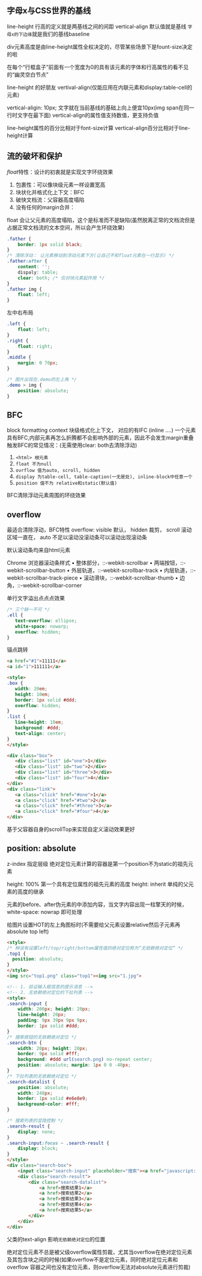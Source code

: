 ## 字母x与CSS世界的基线
line-height 行高的定义就是两基线之间的间距
vertical-align 默认值就是基线
`字母x的下边缘`就是我们的基线baseline

div元素高度是由line-height属性全权决定的，尽管某些场景下是fount-size决定的啦

在每个“行框盒子”前面有一个宽度为0的具有该元素的字体和行高属性的看不见的“幽灵空白节点”

line-height 的好朋友 vertival-align(仅能应用在内联元素和display:table-cell的元素)

vertical-aligin: 10px; 文字就在当前基线的基础上向上便宜10px(img span在同一行时文字在最下面)
vertical-align的属性值支持数值，更支持负值

line-height属性的百分比相对于font-size计算
vertical-align百分比相对于line-height计算

## 流的破坏和保护
*float*特性：设计的初衷就是实现文字环绕效果
1. 包裹性：可以像块级元素一样设置宽高
2. 块状化并格式化上下文：BFC
3. 破快文档流：父容器高度塌陷
4. 没有任何的margin合并：

float 会让父元素的高度塌陷，这个是标准而不是缺陷(虽然脱离正常的文档流但是占据正常文档流的文本空间，所以会产生环绕效果)

```css
.father {
    border: 1px solid black;
}
/* 清除浮动： 让元素移动到浮动元素下方(让自己不和float元素在一行显示) */
.father:after {
    content: '';
    dispaly: table;
    clear: both; /* 仅对块元素起作用 */
}
.father img {
    float: left;
}
```
左中右布局
```css
.left {
    float: left;
}
.right {
    float: right;
}
.middle {
    margin: 0 70px;
}
```

```css
/* 图片出现在.demo的左上角 */
.demo > img {
    position: absolute;
}
```

## BFC
block formatting context 块级格式化上下文， 对应的有IFC (inline ....)
一个元素具有BFC,内部元素再怎么折腾都不会影响外部的元素，因此不会发生margin重叠
触发BFC的常见情况：(无需使用clear: both去清除浮动)
1. `<html> 根元素`
2. `float 不为null`
3. `ovrflow 值为auto, scroll, hidden`
4. `display 为table-cell, table-caption(一无是处), inline-block中任意一个`
5. `position 值不为 relative和static(默认值)`

BFC清除浮动元素周围的环绕效果

## overflow
最适合清除浮动，BFC特性
overflow: visible 默认， hidden 裁剪， scroll 滚动区域一直在， auto 不足以滚动没滚动条可以滚动出现滚动条

默认滚动条均来自html元素

Chrome 浏览器滚动条样式
 • 整体部分，::-webkit-scrollbar
 • 两端按钮，::-webkit-scrollbar-button
 • 外层轨道，::-webkit-scrollbar-track
 • 内层轨道，::-webkit-scrollbar-track-piece
 • 滚动滑块，::-webkit-scrollbar-thumb
 • 边角，::-webkit-scrollbar-corner

单行文字溢出点点点效果
 ```css
 /* 三个缺一不可 */
.ell {
    text-overflow: ellipse;
    white-space: nowarp;
    overflow: hidden;
}
 ```

 锚点跳转
 ```html
<a href="#1">11111</a>
<a id="1">111111</a>
 ```

 ```html
<style>
.box {
    width: 20em;
    height: 10em;
    border: 1px solid #ddd;
    overflow: hidden;
}
.list {
    line-height: 10em;
    background: #ddd;
    text-align: center;
}
</style>

<div class="box">
    <div class="list" id="one">1</div>
    <div class="list" id="two">2</div>
    <div class="list" id="three">3</div>
    <div class="list" id="four">4</div>
</div>
<div class="link">
    <a class="click" href="#one">1</a>
    <a class="click" href="#two">2</a>
    <a class="click" href="#three">3</a>
    <a class="click" href="#four">4</a>
</div>
```

基于父容器自身的scrollTop来实现自定义滚动效果更好

## position: absolute
z-index 指定层级
绝对定位元素计算的容器是第一个position不为static的祖先元素

height: 100% 第一个具有定位属性的祖先元素的高度
height: inherit 单纯的父元素的高度的继承

元素的before、after伪元素的中添加内容，当文字内容出现一柱擎天的时候，white-space: nowrap 即可处理

给图片设置HOT的左上角图标时(不需要给父元素设置relative然后子元素再absolute top left)
```html
<style>
/* 种没有设置left/top/right/bottom属性值的绝对定位称为“无依赖绝对定位” */
.top1 {
  position: absolute;
}
</style>
<img src="top1.png" class="top1"><img src="1.jpg">
```

```html
<!-- 1. 验证输入框信息的提示消息 -->
<!-- 2. 无依赖绝对定位的下拉列表 -->
<style>
.search-input { 
    width: 200px; height: 20px; 
    line-height: 20px; 
    padding: 9px 39px 9px 9px; 
    border: 1px solid #ddd; 
}
/* 搜索按钮的无依赖绝对定位 */
.search-btn { 
    width: 20px; height: 20px; 
    border: 9px solid #fff; 
    background: #ddd url(search.png) no-repeat center;
    position: absolute; margin: 1px 0 0 -40px;
}
/* 下拉列表的无依赖绝对定位 */
.search-datalist { 
    position: absolute; 
    width: 248px; 
    border: 1px solid #e6e8e9; 
    background-color: #fff;
}

/* 搜索列表的显隐控制 */
.search-result {
    display: none;
}
.search-input:focus ~ .search-result {
    display: block;
}
</style>
<div class="search-box">
    <input class="search-input" placeholder="搜索"><a href="javascript:" class="search-btn">搜索</a>
    <div class="search-result">
        <div class="search-datalist">
            <a href>搜索结果1</a>
            <a href>搜索结果2</a>
            <a href>搜索结果3</a>
            <a href>搜索结果4</a>
            <a href>搜索结果5</a>
        </div>
    </div>
</div>
```

父类的text-align 影响`无依赖绝对定位`的位置

绝对定位元素不总是被父级overflow属性剪裁，尤其当overflow在绝对定位元素及其包含块之间的时候(如果overflow不是定位元素，同时绝对定位元素和 overflow 容器之间也没有定位元素，则overflow无法对absolute元素进行剪裁)

